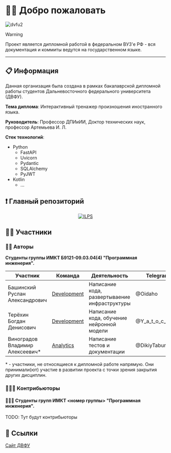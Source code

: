 # 👋🏻 Добро пожаловать

![dvfu2](https://github.com/user-attachments/assets/1a0a7525-14bf-40b4-ab53-f78ca872b561)

> [!WARNING]
> 
> Проект является дипломной работой в федеральном ВУЗ'e РФ - вся документация и коммиты ведутся на государственном языке.
>

---

## 📋 Информация
Данная организация была создана в рамках бакалаврской дипломной работы студентов Дальневосточного федерального университета (ДВФУ).

**Тема диплома**: Интерактивный тренажер произношения иностранного языка.

**Руководитель**: Профессор ДПИиИИ, Доктор технических наук, профессор Артемьева И. Л. 

**Стек технологий**:
- Python
  - FastAPI
  - Uvicorn
  - Pydantic
  - SQLAlchemy
  - PyJWT
- Kotlin
  - ...

## ❗ Главный репозиторий

<div align="center" width="50%">
    <a href="https://github.com/FEFU-ILPS/ILPS" target="_blank">
        <img src="https://github-readme-stats.vercel.app/api/pin/?username=FEFU-ILPS&repo=ILPS&show_icons=true&border_radius=20&theme=dark&hide_border=false&show_owner=true&description_lines_count=10" alt="ILPS">
    </a>
</div>

## 🙎‍♂️ Участники

### 👨‍💼 Авторы
**Студенты группы ИМКТ Б9121-09.03.04(4) "Программная инженерия".**

| Участник                           | Команда                                                                                                                     | Деятельность                                      | Telegram           | Должность                       |
|------------------------------------|-----------------------------------------------------------------------------------------------------------------------------|---------------------------------------------------|--------------------|---------------------------------|
| Башинский Руслан Александрович     | [Development](https://github.com/orgs/FEFU-Diploma-Bashinskii-Tertekhin/teams/development)                                  | Написание кода, развертываение инфраструктуры     | @Oidaho            | Teamlead, <br> Build enginer    |
| Терёхин Богдан Денисович           | [Development](https://github.com/orgs/FEFU-Diploma-Bashinskii-Tertekhin/teams/development)                                  | Написание кода, обучение нейронной модели         | @Y_a_t_o_c_h_k_a   | Programmer                      |
| Виноградов Владимир Алексеевич*    | [Analytics](https://github.com/orgs/FEFU-Diploma-Bashinskii-Tertekhin/teams/analytics)                                      | Написание тестов и документации                   | @DikiyTaburet      | Tester, <br> Technical Writer   |

\* \- участники, не относящиеся к дипломной работе напрямую. Они принимали(ют) участие в развитии проекта с точки зрения закрытия других дисциплин.

### 👨🏻‍🔧 Контрибьюторы
#### 👨🏻‍🎓 Студенты групп ИМКТ <номер группы> "Программная инженерия".
TODO: Тут будут контрибьюторы 

## 🔗 Ссылки
[Сайт ДВФУ](https://www.dvfu.ru/)

